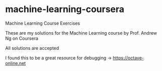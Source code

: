 # machine-learning-coursera  
Machine Learning Course Exercises  

These are my solutions for the Machine Learning course by Prof. Andrew Ng on Coursera  


All solutions are accepted  


I found this to be a great resource for debugging -> https://octave-online.net  
